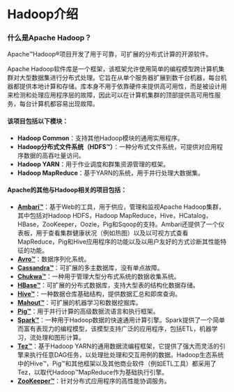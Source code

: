 #  Hadoop介绍

### 什么是Apache Hadoop？

Apache™Hadoop®项目开发了用于可靠，可扩展的分布式计算的开源软件。

Apache Hadoop软件库是一个框架，该框架允许使用简单的编程模型跨计算机集群对大型数据集进行分布式处理。它旨在从单个服务器扩展到数千台机器，每台机器都提供本地计算和存储。库本身不用于依靠硬件来提供高可用性，而是被设计用来检测和处理应用程序层的故障，因此可以在计算机集群的顶部提供高可用性服务，每台计算机都容易出现故障。

#### 该项目包括以下模块：

- **Hadoop Common**：支持其他Hadoop模块的通用实用程序。
- **Hadoop分布式文件系统（HDFS™）**：一种分布式文件系统，可提供对应用程序数据的高吞吐量访问。
- **Hadoop YARN**：用于作业调度和群集资源管理的框架。
- **Hadoop MapReduce**：基于YARN的系统，用于并行处理大数据集。

#### Apache的其他与Hadoop相关的项目包括：

- [**Ambari™**](http://incubator.apache.org/ambari/)：基于Web的工具，用于供应，管理和监视Apache Hadoop集群，其中包括对Hadoop HDFS，Hadoop MapReduce，Hive，HCatalog，HBase，ZooKeeper，Oozie，Pig和Sqoop的支持。Ambari还提供了一个仪表板，用于查看集群健康状况（例如热图）以及以可视方式查看MapReduce，Pig和Hive应用程序的功能以及以用户友好的方式诊断其性能特征的功能。
- [**Avro™**](http://avro.apache.org/)：数据序列化系统。
- [**Cassandra™**](http://cassandra.apache.org/)：可扩展的多主数据库，没有单点故障。
- [**Chukwa™**](http://incubator.apache.org/chukwa/)：一种用于管理大型分布式系统的数据收集系统。
- [**HBase™**](http://hbase.apache.org/)：可扩展的分布式数据库，支持大型表的结构化数据存储。
- [**Hive™**](http://hive.apache.org/)：一种数据仓库基础结构，提供数据汇总和即席查询。
- [**Mahout™**](http://mahout.apache.org/)：可扩展的机器学习和数据挖掘库。
- [**Pig™**](http://pig.apache.org/)：用于并行计算的高级数据流语言和执行框架。
- [**Spark™**](http://spark.incubator.apache.org/)：一种用于Hadoop数据的快速通用计算引擎。Spark提供了一个简单而富有表现力的编程模型，该模型支持广泛的应用程序，包括ETL，机器学习，流处理和图形计算。
- [**Tez™**](http://tez.incubator.apache.org/)：基于Hadoop YARN的通用数据流编程框架，它提供了强大而灵活的引擎来执行任意DAG任务，以处理批处理和交互用例的数据。Hadoop生态系统中的Hive™，Pig™和其他框架以及其他商业软件（例如ETL工具）都采用了Tez，以取代Hadoop™MapReduce作为基础执行引擎。
- [**ZooKeeper™**](http://zookeeper.apache.org/)：针对分布式应用程序的高性能协调服务。